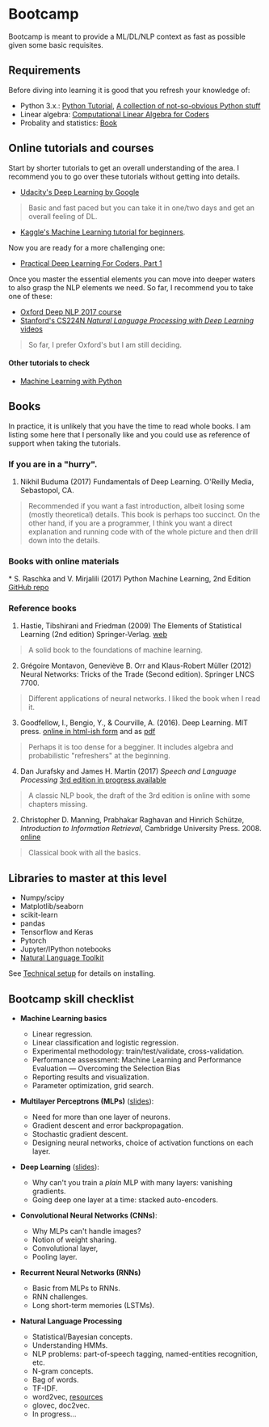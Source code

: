# Bootcamp

Bootcamp is meant to provide a ML/DL/NLP context as fast as possible given some basic requisites.

## Requirements

Before diving into learning it is good that you refresh your knowledge of:

* Python 3.x.: [Python Tutorial](https://nbviewer.jupyter.org/github/lmarti/machine-learning/blob/master/00.%20Python%20Tutorial.ipynb), [A collection of not-so-obvious Python stuff](https://nbviewer.jupyter.org/github/lmarti/machine-learning/blob/master/00.%20Python%20Tutorial.ipynb)
* Linear algebra: [Computational Linear Algebra for Coders](https://github.com/fastai/numerical-linear-algebra)
* Probality and statistics: [Book](http://heather.cs.ucdavis.edu/~matloff/132/PLN/probstatbook/ProbStatBook.pdf)

## Online tutorials and courses

Start by shorter tutorials to get an overall understanding of the area. I recommend you to go over these tutorials without getting into details.

* [Udacity's Deep Learning by Google](https://udacity.com/course/deep-learning--ud730)
> Basic and fast paced but you can take it in one/two days and get an overall feeling of DL.

* [Kaggle's Machine Learning tutorial for beginners](https://www.kaggle.com/kanncaa1/machine-learning-tutorial-for-beginners).

Now you are ready for a more challenging one:

* [Practical Deep Learning For Coders, Part 1](http://course.fast.ai/index.html)

Once you master the essential elements you can move into deeper waters to also grasp the NLP elements we need. So far, I recommend you to take one of these:

* [Oxford Deep NLP 2017 course](https://github.com/oxford-cs-deepnlp-2017/lectures)
* [Stanford's CS224N *Natural Language Processing with Deep Learning* videos]( https://www.youtube.com/playlist?list=PLqdrfNEc5QnuV9RwUAhoJcoQvu4Q46Lja)

> So far, I prefer Oxford's but I am still deciding.

#### Other tutorials to check

* [Machine Learning with Python](https://www.youtube.com/watch?v=OGxgnH8y2NM&list=PLQVvvaa0QuDfKTOs3Keq_kaG2P55YRn5v)

## Books

In practice, it is unlikely that you have the time to read whole books. I am listing some here that I personally like and you could use as reference of support when taking the tutorials.

### If you are in a "hurry".

1. Nikhil Buduma (2017) Fundamentals of Deep Learning. O'Reilly Media, Sebastopol, CA.
> Recommended if you want a fast introduction, albeit losing some (mostly theoretical) details. This book is perhaps too succinct. On the other hand, if you are a programmer, I think you want a direct explanation and running code with of the whole picture and then drill down into the details.

### Books with online materials

‎* S. Raschka and V. Mirjalili (2017) Python Machine Learning, 2nd Edition [GitHub repo](https://github.com/rasbt/python-machine-learning-book-2nd-edition)

### Reference books

1. Hastie, Tibshirani and Friedman (2009) The Elements of Statistical Learning (2nd edition) Springer-Verlag. [web](http://web.stanford.edu/~hastie/ElemStatLearn/)
> A solid book to the foundations of machine learning.
2. Grégoire Montavon, Geneviève B. Orr and Klaus-Robert Müller (2012) Neural Networks: Tricks of the Trade (Second edition). Springer LNCS 7700.
> Different applications of neural networks. I liked the book when I read it.
3. Goodfellow, I., Bengio, Y., & Courville, A. (2016). Deep Learning. MIT press. [online in html-ish form](http://www.deeplearningbook.org/) and as [pdf](https://github.com/janishar/mit-deep-learning-book-pdf)
> Perhaps it is too dense for a begginer. It includes algebra and probabilistic "refreshers" at the beginning.
4. Dan Jurafsky and James H. Martin (2017) *Speech and Language Processing* [3rd edition in progress available](https://web.stanford.edu/~jurafsky/slp3/)
> A classic NLP book, the draft of the 3rd edition is online with some chapters missing.
2. Christopher D. Manning, Prabhakar Raghavan and Hinrich Schütze, *Introduction to Information Retrieval*, Cambridge University Press. 2008. [online](https://nlp.stanford.edu/IR-book/)
> Classical book with all the basics.

## Libraries to master at this level

* Numpy/scipy
* Matplotlib/seaborn
* scikit-learn
* pandas
* Tensorflow and Keras
* Pytorch
* Jupyter/IPython notebooks
* [Natural Language Toolkit](http://www.nltk.org)

See [Technical setup](Technical.md) for details on installing.

## Bootcamp skill checklist

* **Machine Learning basics**
  * Linear regression.
  * Linear classification and logistic regression.
  * Experimental methodology: train/test/validate, cross-validation.
  * Performance assessment: Machine Learning and Performance Evaluation — Overcoming the Selection Bias
  * Reporting results and visualization.
  * Parameter optimization, grid search.

* **Multilayer Perceptrons (MLPs)** ([slides](https://nbviewer.jupyter.org/github/lmarti/machine-learning/blob/master/04.%20Artificial%20neural%20networks.ipynb)):
  * Need for more than one layer of neurons.
  * Gradient descent and error backpropagation.
  * Stochastic gradient descent.
  * Designing neural networks, choice of activation functions on each layer.

* **Deep Learning** ([slides](https://nbviewer.jupyter.org/github/lmarti/machine-learning/blob/master/06.%20Deep%20Learning.ipynb)):
  - Why can't you train a *plain* MLP with many layers: vanishing gradients.
  - Going deep one layer at a time: stacked auto-encoders.

* **Convolutional Neural Networks (CNNs)**:
  - Why MLPs can't handle images?
  - Notion of weight sharing.
  - Convolutional layer,
  - Pooling layer.

* **Recurrent Neural Networks (RNNs)**
  - Basic from MLPs to RNNs.
  - RNN challenges.
  - Long short-term memories (LSTMs).

* **Natural Language Processing**
  - Statistical/Bayesian concepts.
  - Understanding HMMs.
  - NLP problems: part-of-speech tagging, named-entities recognition, etc.
  - N-gram concepts.
  - Bag of words.
  - TF-IDF.
  - word2vec, [resources](https://github.com/clulab/nlp-reading-group/wiki/Word2Vec-Resources)
  - glovec, doc2vec.
  - In progress…
